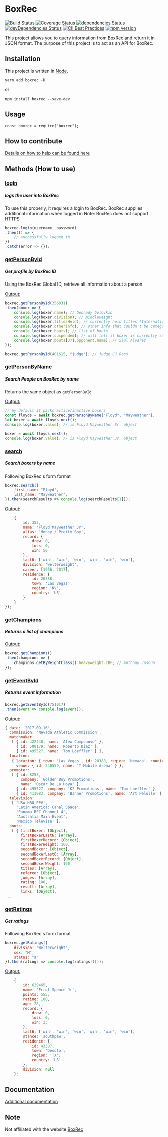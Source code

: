 # BoxRec
[![Build Status](https://travis-ci.org/boxing/boxrec.svg?branch=master)](https://travis-ci.org/boxing/boxrec) [![Coverage Status](https://coveralls.io/repos/github/boxing/boxrec/badge.svg?branch=master)](https://coveralls.io/github/boxing/boxrec?branch=master) [![dependencies Status](https://david-dm.org/boxing/boxrec/status.svg)](https://david-dm.org/boxing/boxrec) [![devDependencies Status](https://david-dm.org/boxing/boxrec/dev-status.svg)](https://david-dm.org/boxing/boxrec?type=dev) [![CII Best Practices](https://bestpractices.coreinfrastructure.org/projects/1643/badge)](https://bestpractices.coreinfrastructure.org/projects/1643) [![npm version](https://badge.fury.io/js/boxrec.svg)](https://badge.fury.io/js/boxrec)

This project allows you to query information from [BoxRec](http://boxrec.com) and return it in JSON format.
The purpose of this project is to act as an API for BoxRec.

## Installation

This project is written in [Node](http://nodejs.org).

`yarn add boxrec -D`

or

`npm install boxrec --save-dev`

## Usage
`
const boxrec = require("boxrec");
`

## How to contribute

[Details on how to help can be found here](https://github.com/boxing/boxrec/blob/master/CONTRIBUTING.md)

## Methods (How to use)

### [login](https://boxing.github.io/boxrec/classes/boxrec.html#login)
##### logs the user into BoxRec
To use this properly, it requires a login to BoxRec.  BoxRec supplies additional information when logged in
Note: BoxRec does not support HTTPS

```javascript
boxrec.login(username, password)
.then(() => {
    // successfully logged in
})
.catch(error => {});
```

### [getPersonById](https://boxing.github.io/boxrec/classes/boxrec.html#getpersonbyid)
##### Get profile by BoxRec ID
Using the BoxRec Global ID, retrieve all information about a person.

[Output:](https://boxing.github.io/boxrec/interfaces/boxrecprofile.html)
```javascript
boxrec.getPersonById(356831)
.then(boxer => {
    console.log(boxer.name); // Gennady Golovkin
    console.log(boxer.division); // middleweight
    console.log(boxer.titlesHeld); // currently held titles [International Boxing Organization World Middleweight Title, ...];
    console.log(boxer.otherInfo); // other info that couldn't be categorized
    console.log(boxer.bouts); // list of bouts
    console.log(boxer.suspended); // will tell if boxer is currently suspended
    console.log(boxer.bouts[37].opponent.name); // Saul Alvarez
});

boxrec.getPersonById(401615, "judge"); // judge CJ Ross
```

### [getPersonByName](https://boxing.github.io/boxrec/classes/boxrec.html#getpersonbyname)
##### Search People on BoxRec by name
Returns the same object as `getPersonById`

[Output:](https://boxing.github.io/boxrec/interfaces/boxrecprofile.html)
```javascript
// by default it picks active/inactive boxers
const floyds = await boxrec.getPersonByName("Floyd", "Mayweather");
let boxer = await floyds.next();
console.log(boxer.value); // is Floyd Mayweather Sr. object

boxer = await floyds.next();
console.log(boxer.value); // is Floyd Mayweather Jr. object
```

### [search](https://boxing.github.io/boxrec/classes/boxrec.html#search)
##### Search boxers by name
Following BoxRec's form format

```javascript
boxrec.search({
    first_name: "Floyd",
    last_name: "Mayweather",
}).then(searchResults => console.log(searchResults[1]));
```    

[Output:](https://boxing.github.io/boxrec/interfaces/boxrecsearch.html)
```javascript
    {
        id: 352,
        name: 'Floyd Mayweather Jr',
        alias: 'Money / Pretty Boy',
        record: {
            draw: 0,
            loss: 0,
            win: 50
        },
        last6: ['win', 'win', 'win', 'win', 'win', 'win'],
        division: 'welterweight',
        career: [1996, 2017],
        residence: {
            id: 20388,
            town: 'Las Vegas',
            region: 'NV',
            country: 'US'
        }
    }
});
```

### [getChampions](https://boxing.github.io/boxrec/classes/boxrec.html#getchampions)
##### Returns a list of champions

[Output:](https://boxing.github.io/boxrec/classes/boxrecpagechampions.html)
```javascript
boxrec.getChampions()
.then(champions => {
    champions.getByWeightClass().heavyweight.IBF; // Anthony Joshua
});
```

### [getEventById](https://boxing.github.io/boxrec/classes/boxrec.html#geteventbyid)
##### Returns event information

```javascript
boxrec.getEventById(751017)
.then(event => console.log(event));
```

[Output:](https://boxing.github.io/boxrec/interfaces/boxrecevent.html)
```javascript
{ date: '2017-09-16',
  commission: 'Nevada Athletic Commission',
  matchmaker:
   [ { id: 422440, name: 'Alex Camponovo' },
     { id: 500179, name: 'Roberto Diaz' },
     { id: 495527, name: 'Tom Loeffler' } ],
  location:
   { location: { town: 'Las Vegas', id: 20388, region: 'Nevada', country: 'USA' },
     venue: { id: 246559, name: 'T-Mobile Arena' } },
  promoter:
   [ { id: 8253,
       company: 'Golden Boy Promotions',
       name: 'Oscar De La Hoya' },
     { id: 495527, company: 'K2 Promotions', name: 'Tom Loeffler' },
     { id: 413083, company: 'Banner Promotions', name: 'Art Pelullo' } ],
  television:
   [ 'USA HBO PPV',
     'Latin America: Canal Space',
     'Panama RPC Channel 4',
     'Australia Main Event',
     'Mexico Televisa' ],
  bouts:
   [ { firstBoxer: [Object],
       firstBoxerLast6: [Array],
       firstBoxerRecord: [Object],
       firstBoxerWeight: 160,
       secondBoxer: [Object],
       secondBoxerLast6: [Array],
       secondBoxerRecord: [Object],
       secondBoxerWeight: 160,
       titles: [Array],
       referee: [Object],
       judges: [Array],
       rating: 100,
       result: [Array],
       links: [Object],
...
```

### [getRatings](https://boxing.github.io/boxrec/classes/boxrec.html#getratings)
##### Get ratings
Following BoxRec's form format

```javascript
boxrec.getRatings({
    division: "Welterweight",
    sex: "M",
    status: "a"
}).then(ratings => console.log(ratings[1]));
```

[Output:](https://boxing.github.io/boxrec/classes/boxrecpageratings.html)
```javascript
    {
        id: 629465,
        name: 'Errol Spence Jr',
        points: 555,
        rating: 100,
        age: 28,
        record: {
            draw: 0,
            loss: 0,
            win: 23
        },
        last6: ['win', 'win', 'win', 'win', 'win', 'win'],
        stance: 'southpaw',
        residence: {
            id: 43387,
            town: 'Desoto',
            region: 'TX',
            country: 'US'
        },
        division: null
    };
```

## Documentation

[Additional documentation](https://boxing.github.io/boxrec)

## Note
Not affiliated with the website [BoxRec](http://www.boxrec.com)
